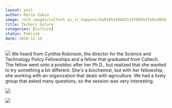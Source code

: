 ```yaml
---
layout: post
author: Mario Zubia
image: /old_images/caltech_as_it_happens/6a0105349b8251970b0147e0c68b03970b.jpg
title: Techers Galore
categories: [culture]
status: Publish
date: 2010-12-16
---
```



![](/old_images/caltech_as_it_happens/6a0105349b8251970b0148c6d09331970c.jpg)
We heard from Cynthia Robinson, the director for the Science and Technology Policy Fellowships and a fellow that graduated from Caltech. The fellow went onto a postdoc after her Ph.D., but realized that she wanted to try something a bit different. She's a biochemist, but with her fellowship, she working with an organization that deals with agriculture. We had a lively group that asked many questions, so the session was very interesting.


![](/old_images/caltech_as_it_happens/6a0105349b8251970b0147e0c6a3d7970b.jpg)

![](/old_images/caltech_as_it_happens/6a0105349b8251970b0147e0c6b432970b.jpg)
